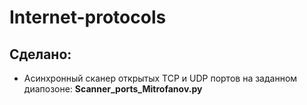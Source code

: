 # Internet-protocols

## Сделано:
* Асинхронный сканер открытых TCP и UDP портов на заданном диапозоне: **Scanner_ports_Mitrofanov.py**
